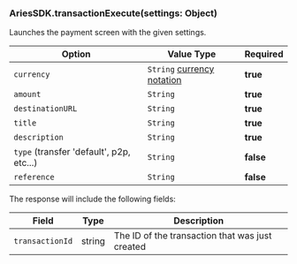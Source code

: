 
### AriesSDK.transactionExecute(settings: Object)

Launches the payment screen with the given settings.

| Option |  Value Type | Required |
| --- | --- | --- |
| `currency` | `String` [currency notation](https://en.wikipedia.org/wiki/ISO_4217) | **true** |
| `amount` | `String` | **true** |
| `destinationURL` | `String` | **true** |
| `title` | `String` | **true** |
| `description` | `String` | **true** |
| `type` (transfer 'default', p2p, etc...) | `String` | **false** |
| `reference` | `String` | **false** |

The response will include the following fields:

| Field | Type | Description |
| ----- | ---- | ----------- |
| `transactionId` | string | The ID of the transaction that was just created |
